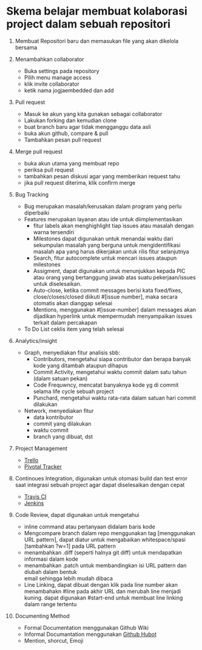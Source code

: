 <h1>Skema belajar membuat kolaborasi project dalam sebuah repositori</h1>

1. Membuat Repositori baru dan memasukan file yang akan dikelola bersama

2. Menambahkan collaborator
    *   Buka settings pada repository
    *   Pilih menu manage access
    *   klik invite collaborator
    *   ketik nama jogjaembedded dan add

3. Pull request
    *   Masuk ke akun yang kita gunakan sebagai collaborator
    *   Lakukan forking dan kemudian clone
    *   buat branch baru agar tidak mengganggu data asli
    *   buka akun github, compare & pull
    *   Tambahkan pesan pull request

4. Merge pull request
    *   buka akun utama yang membuat repo
    *   periksa pull request
    *   tambahkan pesan diskusi agar yang memberikan request tahu
    *   jika pull request diterima, klik confirm merge

5. Bug Tracking
    *   Bug merupakan masalah/kerusakan dalam program yang perlu diperbaiki
    *   Features merupakan layanan atau ide untuk diimplementasikan
        *   fitur labels akan menghighlight tiap issues atau masalah dengan warna
            tersendiri
        *   Milestones dapat digunakan untuk menandai waktu dari sekumpulan masalah
            yang berguna untuk mengidentifikasi masalah apa yang harus dikerjakan
            untuk rilis fitur selanjutnya
        *   Search, fitur autocomplete untuk mencari issues ataupun milestones
        *   Assigment, dapat digunakan untuk menunjukkan kepada PIC atau orang yang
            bertanggung jawab atas suatu pekerjaan/issues untuk diselesaikan.
        *   Auto-close, ketika commit messages berisi kata fixed/fixes, close/closes/closed
            diikuti #[issue number], maka secara otomatis akan dianggap selesai
        *   Mentions, menggunakan #[issue-number] dalam messages akan dijadikan hyperlink
            untuk mempermudah menyampaikan issues terkait dalam percakapan
    *   To Do List ceklis item yang telah selesai

6. Analytics/insight
    *   Graph, menyediakan fitur analisis sbb:
        *   Contributors, mengetahui siapa contributor dan berapa banyak kode yang ditambah
            ataupun dihapus
        *   Commit Activity, mengetahui waktu commit dalam satu tahun (dalam satuan pekan)
        *   Code Frequwncy, mencatat banyaknya kode yg di commit selama life cycle sebuah 
            project
        *   Punchard, mengetahui waktu rata-rata dalam satuan hari commit dilakukan 
    *   Network, menyediakan fitur
        *   data kontributor
        *   commit yang dilakukan
        *   waktu commit
        *   branch yang dibuat, dst

7.  Project Management
    *   [Trello](https://trello.com/)
    *   [Pivotal Tracker](http://www.pivotaltracker.com/)

8.  Continoues Integration, digunakan untuk otomasi build dan test error saat integrasi 
    sebuah project agar dapat diselesaikan dengan cepat
    *   [Travis CI](https://www.travis-ci.com/)
    *   [Jenkins](http://jenkins-ci.org/)

9. Code Review, dapat digunakan untuk mengetahui
    *   inline command atau pertanyaan didalam baris kode
    *   Mengcompare branch dalam repo menggunakan tag [menggunakan URL pattern], dapat 
        diatur untuk mengabaikan whitespace/spasi [tambahkan ?w=1] pada URL pattern
    *   menambahkan .diff (seperti halnya git diff) untuk mendapatkan informasi dalam kode
    *   menambahkan .patch untuk membandingkan isi URL pattern dan diubah dalam bentuk  
        email sehingga lebih mudah dibaca
    *   Line Linking, dapat dibuat dengan klik pada line number akan menambahakn #line pada
        akhir URL dan merubah line menjadi kuning. dapat digunakan #start-end untuk membuat
        line linking dalam range tertentu

10. Documenting Method
    *   Formal Documentation menggunakan Github Wiki
    *   Informal Documantation menggunakan [Github Hubot](https://github.com/github/hubot)
    *   Mention, shorcut, Emoji